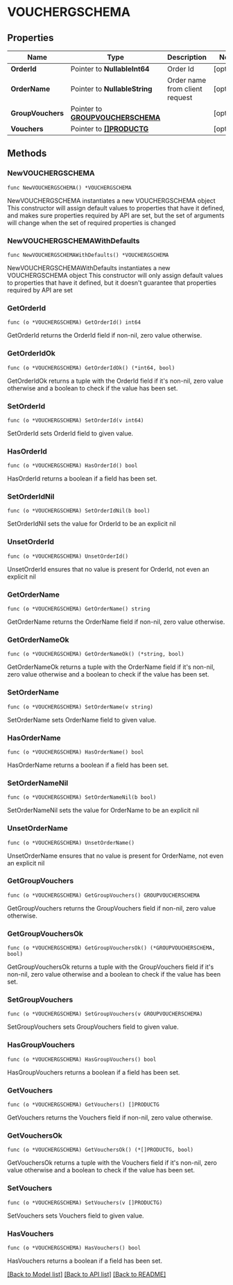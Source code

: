 # VOUCHERGSCHEMA

## Properties

Name | Type | Description | Notes
------------ | ------------- | ------------- | -------------
**OrderId** | Pointer to **NullableInt64** | Order Id | [optional] 
**OrderName** | Pointer to **NullableString** | Order name from client request | [optional] 
**GroupVouchers** | Pointer to [**GROUPVOUCHERSCHEMA**](GROUPVOUCHERSCHEMA.md) |  | [optional] 
**Vouchers** | Pointer to [**[]PRODUCTG**](PRODUCTG.md) |  | [optional] 

## Methods

### NewVOUCHERGSCHEMA

`func NewVOUCHERGSCHEMA() *VOUCHERGSCHEMA`

NewVOUCHERGSCHEMA instantiates a new VOUCHERGSCHEMA object
This constructor will assign default values to properties that have it defined,
and makes sure properties required by API are set, but the set of arguments
will change when the set of required properties is changed

### NewVOUCHERGSCHEMAWithDefaults

`func NewVOUCHERGSCHEMAWithDefaults() *VOUCHERGSCHEMA`

NewVOUCHERGSCHEMAWithDefaults instantiates a new VOUCHERGSCHEMA object
This constructor will only assign default values to properties that have it defined,
but it doesn't guarantee that properties required by API are set

### GetOrderId

`func (o *VOUCHERGSCHEMA) GetOrderId() int64`

GetOrderId returns the OrderId field if non-nil, zero value otherwise.

### GetOrderIdOk

`func (o *VOUCHERGSCHEMA) GetOrderIdOk() (*int64, bool)`

GetOrderIdOk returns a tuple with the OrderId field if it's non-nil, zero value otherwise
and a boolean to check if the value has been set.

### SetOrderId

`func (o *VOUCHERGSCHEMA) SetOrderId(v int64)`

SetOrderId sets OrderId field to given value.

### HasOrderId

`func (o *VOUCHERGSCHEMA) HasOrderId() bool`

HasOrderId returns a boolean if a field has been set.

### SetOrderIdNil

`func (o *VOUCHERGSCHEMA) SetOrderIdNil(b bool)`

 SetOrderIdNil sets the value for OrderId to be an explicit nil

### UnsetOrderId
`func (o *VOUCHERGSCHEMA) UnsetOrderId()`

UnsetOrderId ensures that no value is present for OrderId, not even an explicit nil
### GetOrderName

`func (o *VOUCHERGSCHEMA) GetOrderName() string`

GetOrderName returns the OrderName field if non-nil, zero value otherwise.

### GetOrderNameOk

`func (o *VOUCHERGSCHEMA) GetOrderNameOk() (*string, bool)`

GetOrderNameOk returns a tuple with the OrderName field if it's non-nil, zero value otherwise
and a boolean to check if the value has been set.

### SetOrderName

`func (o *VOUCHERGSCHEMA) SetOrderName(v string)`

SetOrderName sets OrderName field to given value.

### HasOrderName

`func (o *VOUCHERGSCHEMA) HasOrderName() bool`

HasOrderName returns a boolean if a field has been set.

### SetOrderNameNil

`func (o *VOUCHERGSCHEMA) SetOrderNameNil(b bool)`

 SetOrderNameNil sets the value for OrderName to be an explicit nil

### UnsetOrderName
`func (o *VOUCHERGSCHEMA) UnsetOrderName()`

UnsetOrderName ensures that no value is present for OrderName, not even an explicit nil
### GetGroupVouchers

`func (o *VOUCHERGSCHEMA) GetGroupVouchers() GROUPVOUCHERSCHEMA`

GetGroupVouchers returns the GroupVouchers field if non-nil, zero value otherwise.

### GetGroupVouchersOk

`func (o *VOUCHERGSCHEMA) GetGroupVouchersOk() (*GROUPVOUCHERSCHEMA, bool)`

GetGroupVouchersOk returns a tuple with the GroupVouchers field if it's non-nil, zero value otherwise
and a boolean to check if the value has been set.

### SetGroupVouchers

`func (o *VOUCHERGSCHEMA) SetGroupVouchers(v GROUPVOUCHERSCHEMA)`

SetGroupVouchers sets GroupVouchers field to given value.

### HasGroupVouchers

`func (o *VOUCHERGSCHEMA) HasGroupVouchers() bool`

HasGroupVouchers returns a boolean if a field has been set.

### GetVouchers

`func (o *VOUCHERGSCHEMA) GetVouchers() []PRODUCTG`

GetVouchers returns the Vouchers field if non-nil, zero value otherwise.

### GetVouchersOk

`func (o *VOUCHERGSCHEMA) GetVouchersOk() (*[]PRODUCTG, bool)`

GetVouchersOk returns a tuple with the Vouchers field if it's non-nil, zero value otherwise
and a boolean to check if the value has been set.

### SetVouchers

`func (o *VOUCHERGSCHEMA) SetVouchers(v []PRODUCTG)`

SetVouchers sets Vouchers field to given value.

### HasVouchers

`func (o *VOUCHERGSCHEMA) HasVouchers() bool`

HasVouchers returns a boolean if a field has been set.


[[Back to Model list]](../README.md#documentation-for-models) [[Back to API list]](../README.md#documentation-for-api-endpoints) [[Back to README]](../README.md)


